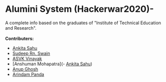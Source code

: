 # Alumini System (Hackerwar2020)-
  A complete info based on the graduates of "Institute of Technical Education and Research".<br /><br />
   **Contributers:**
 - [Ankita Sahu](https://github.com/sahua3228)
 - [Sudeep Rn. Swain](https://github.com/Sudeep25022000)
 - [ASVK Vinayak](https://github.com/ASVKVINAYAK)
 - [Anshuman Mohapatra](- [Ankita Sahu](https://github.com/sahua3228))
 - [Anup Ghosh](https://github.com/AnupGhosh2605) 
 - [Arindam Panda](https://github.com/amohapatra123)
 
 
